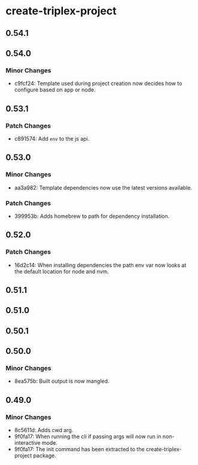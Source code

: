 # create-triplex-project

## 0.54.1

## 0.54.0

### Minor Changes

- c9fcf24: Template used during project creation now decides how to configure
  based on app or node.

## 0.53.1

### Patch Changes

- c891574: Add `env` to the js api.

## 0.53.0

### Minor Changes

- aa3a982: Template dependencies now use the latest versions available.

### Patch Changes

- 399953b: Adds homebrew to path for dependency installation.

## 0.52.0

### Patch Changes

- 16d2c14: When installing dependencies the path env var now looks at the
  default location for node and nvm.

## 0.51.1

## 0.51.0

## 0.50.1

## 0.50.0

### Minor Changes

- 8ea575b: Built output is now mangled.

## 0.49.0

### Minor Changes

- 8c5611d: Adds cwd arg.
- 9f0fa17: When running the cli if passing args will now run in non-interactive
  mode.
- 9f0fa17: The init command has been extracted to the create-triplex-project
  package.
